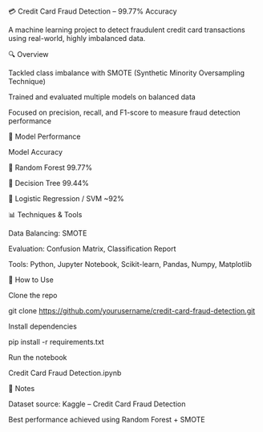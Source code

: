 💳 Credit Card Fraud Detection – 99.77% Accuracy

A machine learning project to detect fraudulent credit card transactions using real-world, highly imbalanced data.

🔍 Overview

Tackled class imbalance with SMOTE (Synthetic Minority Oversampling Technique)

Trained and evaluated multiple models on balanced data

Focused on precision, recall, and F1-score to measure fraud detection performance

🧠 Model Performance

Model	Accuracy

🌲 Random Forest	99.77%

🌿 Decision Tree	99.44%

🧮 Logistic Regression / SVM	~92%

📊 Techniques & Tools

Data Balancing: SMOTE

Evaluation: Confusion Matrix, Classification Report

Tools: Python, Jupyter Notebook, Scikit-learn, Pandas, Numpy, Matplotlib

🚀 How to Use

Clone the repo

git clone https://github.com/yourusername/credit-card-fraud-detection.git

Install dependencies

pip install -r requirements.txt

Run the notebook

Credit Card Fraud Detection.ipynb

📌 Notes

Dataset source: Kaggle – Credit Card Fraud Detection

Best performance achieved using Random Forest + SMOTE
